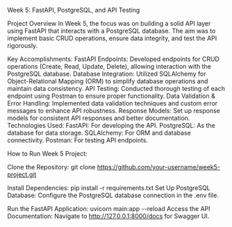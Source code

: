 Week 5: FastAPI, PostgreSQL, and API Testing

Project Overview
In Week 5, the focus was on building a solid API layer using FastAPI that interacts with a PostgreSQL database. The aim was to implement basic CRUD operations, ensure data integrity, and test the API rigorously.

Key Accomplishments:
FastAPI Endpoints: Developed endpoints for CRUD operations (Create, Read, Update, Delete), allowing interaction with the PostgreSQL database.
Database Integration: Utilized SQLAlchemy for Object-Relational Mapping (ORM) to simplify database operations and maintain data consistency.
API Testing: Conducted thorough testing of each endpoint using Postman to ensure proper functionality.
Data Validation & Error Handling: Implemented data validation techniques and custom error messages to enhance API robustness.
Response Models: Set up response models for consistent API responses and better documentation.
Technologies Used:
FastAPI: For developing the API.
PostgreSQL: As the database for data storage.
SQLAlchemy: For ORM and database connectivity.
Postman: For testing API endpoints.

How to Run Week 5 Project:

Clone the Repository:
git clone https://github.com/your-username/week5-project.git

Install Dependencies:
pip install -r requirements.txt
Set Up PostgreSQL Database:
Configure the PostgreSQL database connection in the .env file.

Run the FastAPI Application:
uvicorn main:app --reload
Access the API Documentation:
Navigate to http://127.0.0.1:8000/docs for Swagger UI.

